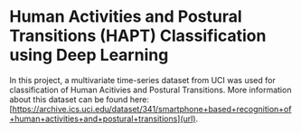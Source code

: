 # **Human Activities and Postural Transitions (HAPT) Classification using Deep Learning**


In this project, a multivariate time-series dataset from UCI was used for classification of Human Acitivies and Postural Transitions. More information about this dataset can be found here: [https://archive.ics.uci.edu/dataset/341/smartphone+based+recognition+of+human+activities+and+postural+transitions](url).
